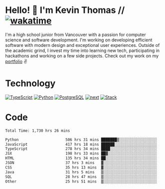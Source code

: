 # Hello! 👋 I'm Kevin Thomas // [![wakatime](https://wakatime.com/badge/user/e9d16d74-e01d-4a37-8086-9257e0bde1c2.svg?style=flat-square)](https://wakatime.com/@e9d16d74-e01d-4a37-8086-9257e0bde1c2)

I'm a high school junior from Vancouver with a passion for computer science and software development. I'm working on developing efficient software with modern design and exceptional user experiences. Outside of the academic grind, I invest my time into learning new tech, participating in hackathons and working on a few side projects. Check out my work on my [portfolio](https://kevinjosethomas.com/) ✌️

# Technology
[![TypeScript](https://github.com/kevinjosethomas/kevinjosethomas/assets/46242684/444b2e5d-659f-41f5-81fe-3abafb75cb6c)](https://kevinjosethomas.com/stack)
[![Python](https://github.com/kevinjosethomas/kevinjosethomas/assets/46242684/34a174c4-54db-4c4e-9842-2324d47cb043)](https://kevinjosethomas.com/stack)
[![PostgreSQL](https://github.com/kevinjosethomas/kevinjosethomas/assets/46242684/46d6de1c-c483-4dc7-ab3a-87763af6fc78)](https://kevinjosethomas.com/stack)
[![next](https://github.com/kevinjosethomas/kevinjosethomas/assets/46242684/bc46bae5-1ad9-42a7-b7a2-427cbde7c994)](https://kevinjosethomas.com/stack)
[![Stack](https://github.com/kevinjosethomas/kevinjosethomas/assets/46242684/0b9b7eeb-8cce-4a56-bffd-3131dd4dd88c)](https://kevinjosethomas.com/stack)




# Code
<!--START_SECTION:waka-->

```txt
Total Time: 1,730 hrs 26 mins

Python                     506 hrs 31 mins ███████▒░░░░░░░░░░░░░░░░░   28.84 %
JavaScript                 417 hrs 18 mins ██████░░░░░░░░░░░░░░░░░░░   23.76 %
TypeScript                 278 hrs 34 mins ████░░░░░░░░░░░░░░░░░░░░░   15.86 %
JSX                        198 hrs 33 mins ██▓░░░░░░░░░░░░░░░░░░░░░░   11.31 %
HTML                       135 hrs 34 mins ██░░░░░░░░░░░░░░░░░░░░░░░   07.72 %
JSON                       37 hrs 3 mins   ▓░░░░░░░░░░░░░░░░░░░░░░░░   02.11 %
CSS                        35 hrs 13 mins  ▓░░░░░░░░░░░░░░░░░░░░░░░░   02.01 %
Java                       31 hrs 5 mins   ▒░░░░░░░░░░░░░░░░░░░░░░░░   01.77 %
SQL                        28 hrs 47 mins  ▒░░░░░░░░░░░░░░░░░░░░░░░░   01.64 %
Other                      25 hrs 51 mins  ▒░░░░░░░░░░░░░░░░░░░░░░░░   01.47 %
```

<!--END_SECTION:waka-->
